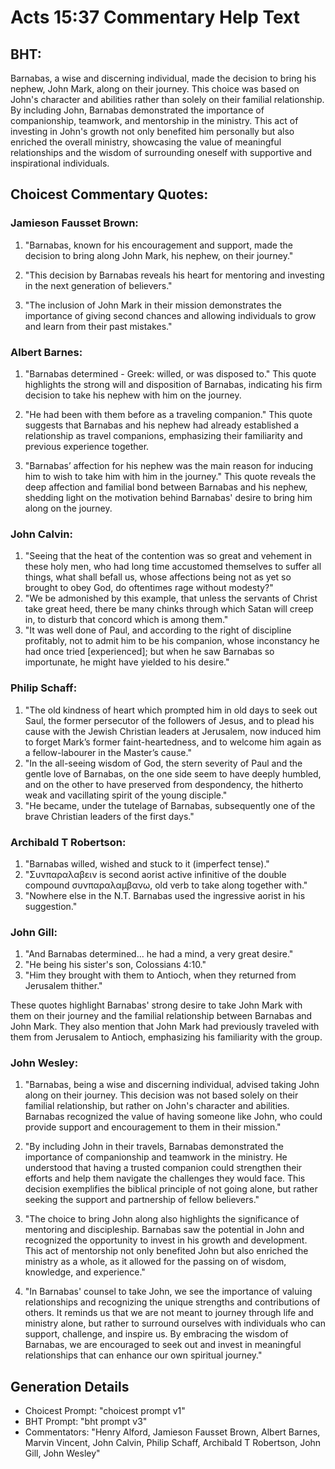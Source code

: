 # Acts 15:37 Commentary Help Text

## BHT:
Barnabas, a wise and discerning individual, made the decision to bring his nephew, John Mark, along on their journey. This choice was based on John's character and abilities rather than solely on their familial relationship. By including John, Barnabas demonstrated the importance of companionship, teamwork, and mentorship in the ministry. This act of investing in John's growth not only benefited him personally but also enriched the overall ministry, showcasing the value of meaningful relationships and the wisdom of surrounding oneself with supportive and inspirational individuals.

## Choicest Commentary Quotes:
### Jamieson Fausset Brown:
1. "Barnabas, known for his encouragement and support, made the decision to bring along John Mark, his nephew, on their journey." 

2. "This decision by Barnabas reveals his heart for mentoring and investing in the next generation of believers."

3. "The inclusion of John Mark in their mission demonstrates the importance of giving second chances and allowing individuals to grow and learn from their past mistakes."

### Albert Barnes:
1. "Barnabas determined - Greek: willed, or was disposed to." This quote highlights the strong will and disposition of Barnabas, indicating his firm decision to take his nephew with him on the journey.

2. "He had been with them before as a traveling companion." This quote suggests that Barnabas and his nephew had already established a relationship as travel companions, emphasizing their familiarity and previous experience together.

3. "Barnabas’ affection for his nephew was the main reason for inducing him to wish to take him with him in the journey." This quote reveals the deep affection and familial bond between Barnabas and his nephew, shedding light on the motivation behind Barnabas' desire to bring him along on the journey.

### John Calvin:
1. "Seeing that the heat of the contention was so great and vehement in these holy men, who had long time accustomed themselves to suffer all things, what shall befall us, whose affections being not as yet so brought to obey God, do oftentimes rage without modesty?"
2. "We be admonished by this example, that unless the servants of Christ take great heed, there be many chinks through which Satan will creep in, to disturb that concord which is among them."
3. "It was well done of Paul, and according to the right of discipline profitably, not to admit him to be his companion, whose inconstancy he had once tried [experienced]; but when he saw Barnabas so importunate, he might have yielded to his desire."

### Philip Schaff:
1. "The old kindness of heart which prompted him in old days to seek out Saul, the former persecutor of the followers of Jesus, and to plead his cause with the Jewish Christian leaders at Jerusalem, now induced him to forget Mark’s former faint-heartedness, and to welcome him again as a fellow-labourer in the Master’s cause."
2. "In the all-seeing wisdom of God, the stern severity of Paul and the gentle love of Barnabas, on the one side seem to have deeply humbled, and on the other to have preserved from despondency, the hitherto weak and vacillating spirit of the young disciple."
3. "He became, under the tutelage of Barnabas, subsequently one of the brave Christian leaders of the first days."

### Archibald T Robertson:
1. "Barnabas willed, wished and stuck to it (imperfect tense)."
2. "Συνπαραλαβειν is second aorist active infinitive of the double compound συνπαραλαμβανω, old verb to take along together with."
3. "Nowhere else in the N.T. Barnabas used the ingressive aorist in his suggestion."

### John Gill:
1. "And Barnabas determined... he had a mind, a very great desire."
2. "He being his sister's son, Colossians 4:10."
3. "Him they brought with them to Antioch, when they returned from Jerusalem thither."

These quotes highlight Barnabas' strong desire to take John Mark with them on their journey and the familial relationship between Barnabas and John Mark. They also mention that John Mark had previously traveled with them from Jerusalem to Antioch, emphasizing his familiarity with the group.

### John Wesley:
1. "Barnabas, being a wise and discerning individual, advised taking John along on their journey. This decision was not based solely on their familial relationship, but rather on John's character and abilities. Barnabas recognized the value of having someone like John, who could provide support and encouragement to them in their mission."

2. "By including John in their travels, Barnabas demonstrated the importance of companionship and teamwork in the ministry. He understood that having a trusted companion could strengthen their efforts and help them navigate the challenges they would face. This decision exemplifies the biblical principle of not going alone, but rather seeking the support and partnership of fellow believers."

3. "The choice to bring John along also highlights the significance of mentoring and discipleship. Barnabas saw the potential in John and recognized the opportunity to invest in his growth and development. This act of mentorship not only benefited John but also enriched the ministry as a whole, as it allowed for the passing on of wisdom, knowledge, and experience."

4. "In Barnabas' counsel to take John, we see the importance of valuing relationships and recognizing the unique strengths and contributions of others. It reminds us that we are not meant to journey through life and ministry alone, but rather to surround ourselves with individuals who can support, challenge, and inspire us. By embracing the wisdom of Barnabas, we are encouraged to seek out and invest in meaningful relationships that can enhance our own spiritual journey."


## Generation Details
- Choicest Prompt: "choicest prompt v1"
- BHT Prompt: "bht prompt v3"
- Commentators: "Henry Alford, Jamieson Fausset Brown, Albert Barnes, Marvin Vincent, John Calvin, Philip Schaff, Archibald T Robertson, John Gill, John Wesley"

